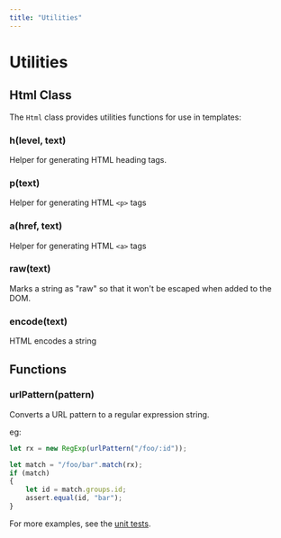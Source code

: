 ```yaml
---
title: "Utilities"
---
```

# Utilities


## Html Class

The `Html` class provides utilities functions for use in templates:

### h(level, text)

Helper for generating HTML heading tags.

### p(text)

Helper for generating HTML `<p>` tags

### a(href, text)

Helper for generating HTML `<a>` tags

### raw(text)

Marks a string as "raw" so that it won't be escaped when added to the DOM.


### encode(text)

HTML encodes a string


## Functions

### urlPattern(pattern)

Converts a URL pattern to a regular expression string.

eg: 

```js
let rx = new RegExp(urlPattern("/foo/:id"));

let match = "/foo/bar".match(rx);
if (match)
{
    let id = match.groups.id;
    assert.equal(id, "bar");
}
```

For more examples, see the [unit tests](https://github.com/codeonlyjs/core/blob/main/test/urlPattern.js).



